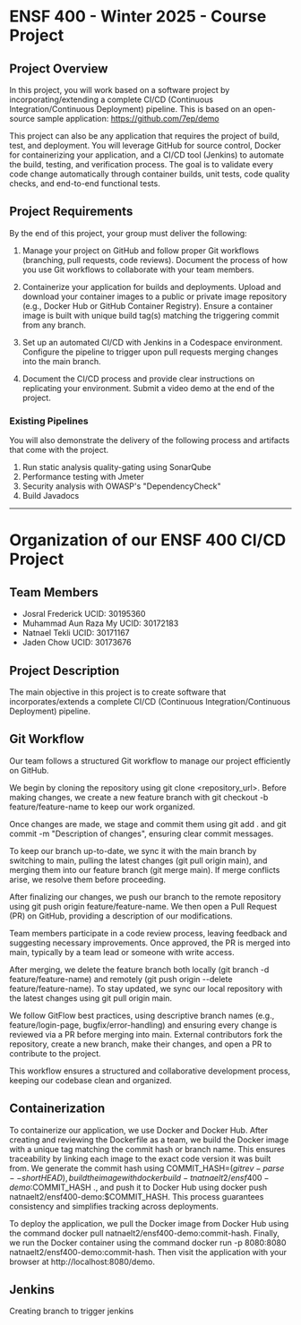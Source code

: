 # ENSF 400 - Winter 2025 - Course Project

## Project Overview

In this project, you will work based on a software project by incorporating/extending a complete CI/CD (Continuous Integration/Continuous Deployment) pipeline. This is based on an open-source sample application: https://github.com/7ep/demo

This project can also be any application that requires the project of build, test, and deployment.
You will leverage GitHub for source control, Docker for containerizing your application, and a CI/CD tool (Jenkins) to automate the build, testing, and verification process. The goal is to validate every code change automatically through container builds, unit tests, code quality checks, and end-to-end functional tests. 


## Project Requirements

By the end of this project, your group must deliver the following:

1.	Manage your project on GitHub and follow proper Git workflows (branching, pull requests, code reviews). Document the process of how you use Git workflows to collaborate with your team members.

1.	Containerize your application for builds and deployments. Upload and download your container images to a public or private image repository (e.g., Docker Hub or GitHub Container Registry). Ensure a container image is built with unique build tag(s) matching the triggering commit from any branch.

1.	Set up an automated CI/CD with Jenkins in a Codespace environment. Configure the pipeline to trigger upon pull requests merging changes into the main branch.

1.	Document the CI/CD process and provide clear instructions on replicating your environment. Submit a video demo at the end of the project.

### Existing Pipelines

You will also demonstrate the delivery of the following process and artifacts that come with the project.

1.	Run static analysis quality-gating using SonarQube
1.	Performance testing with Jmeter
1.	Security analysis with OWASP's "DependencyCheck"
1.	Build Javadocs
___________________________________________________________________________________________________________________________________________________

# Organization of our ENSF 400 CI/CD Project  

## Team Members  

- Josral Frederick UCID: 30195360
- Muhammad Aun Raza My UCID: 30172183
- Natnael Tekli UCID: 30171167
- Jaden Chow UCID: 30173676

## Project Description  
The main objective in this project is to create software that incorporates/extends a complete CI/CD 
(Continuous Integration/Continuous Deployment) pipeline. 

## Git Workflow  
Our team follows a structured Git workflow to manage our project efficiently on GitHub.

We begin by cloning the repository using git clone <repository_url>. Before making changes, we create a new feature branch with git checkout -b feature/feature-name to keep our work organized.

Once changes are made, we stage and commit them using git add . and git commit -m "Description of changes", ensuring clear commit messages.

To keep our branch up-to-date, we sync it with the main branch by switching to main, pulling the latest changes (git pull origin main), and merging them into our feature branch (git merge main). If merge conflicts arise, we resolve them before proceeding.

After finalizing our changes, we push our branch to the remote repository using git push origin feature/feature-name. We then open a Pull Request (PR) on GitHub, providing a description of our modifications.

Team members participate in a code review process, leaving feedback and suggesting necessary improvements. Once approved, the PR is merged into main, typically by a team lead or someone with write access.

After merging, we delete the feature branch both locally (git branch -d feature/feature-name) and remotely (git push origin --delete feature/feature-name). To stay updated, we sync our local repository with the latest changes using git pull origin main.

We follow GitFlow best practices, using descriptive branch names (e.g., feature/login-page, bugfix/error-handling) and ensuring every change is reviewed via a PR before merging into main.
External contributors fork the repository, create a new branch, make their changes, and open a PR to contribute to the project.

This workflow ensures a structured and collaborative development process, keeping our codebase clean and organized.

## Containerization  

To containerize our application, we use Docker and Docker Hub. After creating and reviewing the Dockerfile as a team, we build the Docker image with a unique tag matching the commit hash or branch name. This ensures traceability by linking each image to the exact code version it was built from. We generate the commit hash using COMMIT_HASH=$(git rev-parse --short HEAD), build the image with docker build -t natnaelt2/ensf400-demo:$COMMIT_HASH ., and push it to Docker Hub using docker push natnaelt2/ensf400-demo:$COMMIT_HASH. This process guarantees consistency and simplifies tracking across deployments.

To deploy the application, we pull the Docker image from Docker Hub using the command docker pull natnaelt2/ensf400-demo:commit-hash. Finally, we run the Docker container using the command docker run -p 8080:8080 natnaelt2/ensf400-demo:commit-hash. Then visit the application with your browser at http://localhost:8080/demo.

## Jenkins
Creating branch to trigger jenkins 




